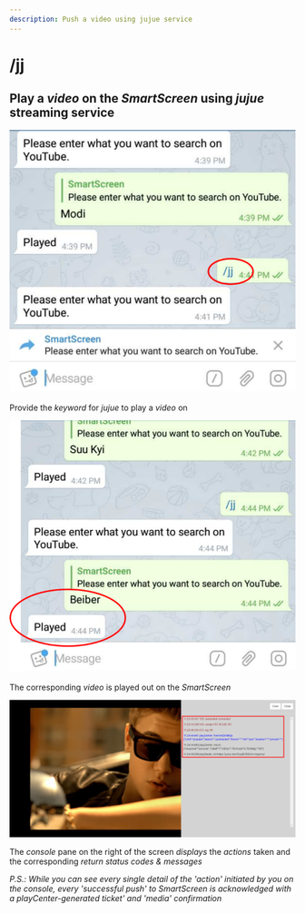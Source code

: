```yaml
---
description: Push a video using jujue service
---
```


# /jj

##  Play a _video_ on the _SmartScreen_ using _jujue_ streaming service

![](.gitbook/assets/jj_t.png)

 Provide the _keyword_ for _jujue_ to play a _video_ on

![](.gitbook/assets/jjk_t.png)

 The corresponding _video_ is played out on the _SmartScreen_

![](.gitbook/assets/jj_beiber_con.png)

The _console_ pane on the right of the screen _displays_ the _actions_ taken and the corresponding _return_ _status_ _codes & messages_

_P.S.: While you can see every single detail of the 'action' initiated by you on the console, every 'successful push' to SmartScreen is acknowledged with a playCenter-generated ticket' and 'media' confirmation_

